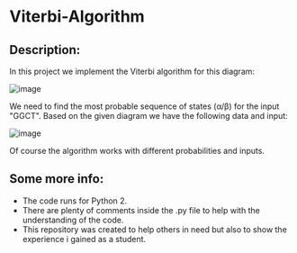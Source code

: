 # Viterbi-Algorithm

## Description:
In this project we implement the Viterbi algorithm for this diagram:

![image](https://user-images.githubusercontent.com/34765932/136489587-802e6a74-4ae8-4528-a813-b4289072b390.png)

We need to find the most probable sequence of states (α/β) for the input "GGCT".
Based on the given diagram we have the following data and input:

![image](https://user-images.githubusercontent.com/34765932/136490108-4c9802c4-2b13-491d-b757-25dd8e48c108.png)

Of course the algorithm works with different probabilities and inputs.

## Some more info:
- The code runs for Python 2.
- There are plenty of comments inside the .py file to help with the understanding of the code.
- This repository was created to help others in need but also to show the experience i gained as a student.
